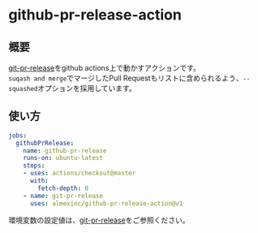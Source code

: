 # github-pr-release-action

## 概要

[git-pr-release](https://github.com/x-motemen/git-pr-release)をgithub actions上で動かすアクションです。  
`suqash and merge`でマージしたPull Requestもリストに含められるよう、`--squashed`オプションを採用しています。

## 使い方


```yaml
jobs:
  githubPrRelease:
    name: github-pr-release
    runs-on: ubuntu-latest
    steps:
    - uses: actions/checkout@master
      with:
        fetch-depth: 0
    - name: git-pr-release
      uses: almexinc/github-pr-release-action@v1
```

環境変数の設定値は、[git-pr-release](https://github.com/x-motemen/git-pr-release)をご参照ください。
